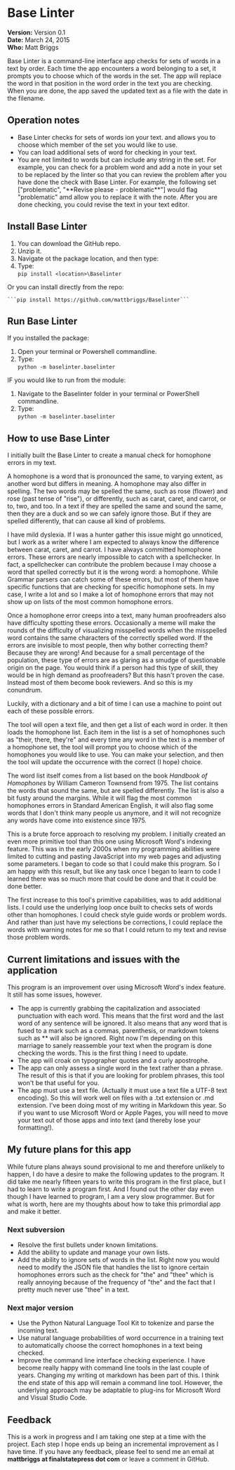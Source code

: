 # Base Linter

**Version:**  Version 0.1  
**Date:**  March 24, 2015  
**Who:** Matt Briggs

Base Linter is a command-line interface app checks for sets of words in a text by order. Each time the app encounters a word belonging to a set, it prompts you to choose which of the words in the set. The app will replace the word in that position in the word order in the text you are checking. When you are done, the app saved the updated text as a file with the date in the filename.

## Operation notes

 - Base Linter checks for sets of words ion your text. and allows you to choose which member of the set you would like to use.
 - You can load additional sets of word for checking in your text.
 - You are not limited to words but can include any string in the set. For example, you can check for a problem word and add a note in your set to be replaced by the linter so that you can review the problem after you have done the check with Base Linter. For example, the following set ["problematic", "\*\*Revise please - problematic\*\*"] would flag "problematic" amd allow you to replace it with the note. After you are done checking, you could revise the text in your text editor.

## Install Base Linter

1.  You can download the GitHub repo.
2.  Unzip it.
3.  Navigate ot the package location, and then type:
4.  Type:  
    ```pip install <location>\Baselinter```

Or you can install directly from the repo:

    ```pip install https://github.com/mattbriggs/Baselinter```

## Run Base Linter

If you installed the package:

1.  Open your terminal or Powershell commandline.
2.  Type:  
    ```python -m baselinter.baselinter```

IF you would like to run from the module:

1.  Navigate to the Baselinter folder in your terminal or PowerShell commandline.
2.  Type:  
    ```python -m baselinter.baselinter```


## How to use Base Linter

I initially built the Base Linter to create a manual check for homophone errors in my text.

A homophone is a word that is pronounced the same, to varying extent, as another word but differs in meaning. A homophone may also differ in spelling. The two words may be spelled the same, such as rose (flower) and rose (past tense of "rise"), or differently, such as carat, caret, and carrot, or to, two, and too. In a text if they are spelled the same and sound the same, then they are a duck and so we can safely ignore those. But if they are spelled differently, that can cause all kind of problems.

I have mild dyslexia. If I was a hunter gather this issue might go unnoticed, but I work as a writer where I am expected to always know the difference between carat, caret, and carrot. I have always committed homophone errors. These errors are nearly impossible to catch with a spellchecker. In fact, a spellchecker can contribute the problem because I may choose a word that spelled correctly but it is the wrong word: a homophone. While Grammar parsers can catch some of these errors, but most of them have specific functions that are checking for specific homophone sets. In my case, I write a lot and so I make a lot of homophone errors that may not show up on lists of the most common homophone errors.

Once a homophone error creeps into a text, many human proofreaders also have difficulty spotting these errors. Occasionally a meme will make the rounds of the difficulty of visualizing misspelled words when the misspelled word contains the same characters of the correctly spelled word. If the errors are invisible to most people, then why bother correcting them? Because they are wrong! And because for a small percentage of the population, these type of errors are as glaring as a smudge of questionable origin on the page. You would think if a person had this type of skill, they would be in high demand as proofreaders? But this hasn't proven the case. Instead most of them become book reviewers. And so this is my conundrum.

Luckily, with a dictionary and a bit of time I can use a machine to point out each of these possible errors.

The tool will open a text file, and then get a list of each word in order. It then loads the homophone list. Each item in the list is a set of homophones such as "their, there, they're" and every time any word in the text is a member of a homophone set, the tool will prompt you to choose which of the homophones you would like to use. You can make your selection, and then the tool will update the occurrence with the correct (I hope) choice.

The word list itself comes from a list based on the book _Handbook of Homophones_ by William Cameron Townsend from 1975. The list contains the words that sound the same, but are spelled differently. The list is also a bit fusty around the margins. While it will flag the most common homophones errors in Standard American English, it will also flag some words that I don't think many people us anymore, and it will not recognize any words have come into existence since 1975.

This is a brute force approach to resolving my problem. I initially created an even more primitive tool  than this one using Microsoft Word's indexing feature. This was in the early 2000s when my programming abilities were limited to cutting and pasting JavaScript into my web pages and adjusting some parameters. I began to code so that I could make this program. So I am happy with this result, but like any task once I began to learn to code I learned there was so much more that could be done and that it could be done better.

The first increase to this tool's primitive capabilities, was to add additional lists. I could use the underlying loop once built to checks sets of words other than homophones. I could check style guide words or problem words. And rather than just have my selections be corrections, I could replace the words with warning notes for me so that I could return to my text and revise those problem words.

## Current limitations and issues with the application

This program is an improvement over using Microsoft Word's index feature. It still has some issues, however.

 - The app is currently grabbing the capitalization and associated punctuation with each word. This means that the first word and the last word of any sentence will be ignored. It also means that any word that is fused to a mark such as a commas, parenthesis, or markdown tokens such as ** will also be ignored. Right now I'm depending on this marriage to sanely reassemble your text when the program is done checking the words. This is the first thing I need to update.
- The app will croak on typographer quotes and a curly apostrophe. 
 - The app can only assess a single word in the text rather than a phrase. The result of this is that if you are looking for problem phrases, this tool won't be that useful for you.
 - The app must use a text file. (Actually it must use a text file a UTF-8 text encoding). So this will work well on files with a .txt extension or .md extension. I've been doing most of my writing in Markdown this year. So if you want to use Microsoft Word or Apple Pages, you will need to move your text out of those apps and into text (and thereby lose your formatting!).


 ## My future plans for this app

While future plans always sound provisional to me and therefore unlikely to happen, I do have a desire to make the following updates to the program. It did take me nearly fifteen years to write this program in the first place, but I had to learn to write a program first. And I found out the other day even though I have learned to program, I am a very slow programmer. But for what is worth, here are my thoughts about how to take this primordial app and make it better.

### Next subversion

- Resolve the first bullets under known limitations.
- Add the ability to update and manage your own lists.
- Add the ability to ignore sets of words in the list. Right now you would need to modify the JSON file that handles the list to ignore certain homophones errors such as the check for "the" and "thee" which is really annoying because of the frequency of "the" and the fact that I pretty much never use "thee" in a text.

### Next major version

- Use the Python Natural Language Tool Kit to tokenize and parse the incoming text.
- Use natural language probabilities of word occurrence in a training text to automatically choose the correct homophones in a text being checked.
- Improve the command line interface checking experience. I have become really happy with command line tools in the last couple of years. Changing my writing ot markdown has been part of this. I think the end state of this app will remain a command line tool. However, the underlying approach may be adaptable to plug-ins for Microsoft Word and Visual Studio Code.

## Feedback

This is a work in progress and I am taking one step at a time with the project. Each step I hope ends up being an incremental improvement as I have time. If you have any feedback, please feel to send me an email at **mattbriggs at finalstatepress dot com** or leave a comment in GitHub.
